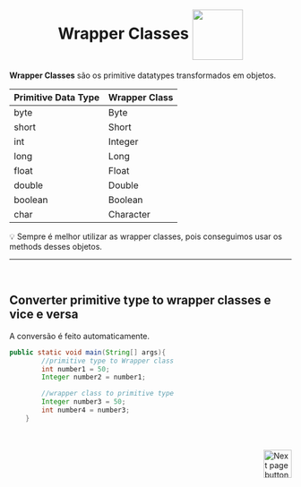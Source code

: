 <h1 align="center">
  Wrapper Classes
  <img src="https://cdn-icons-png.flaticon.com/512/2248/2248346.png" alt="" width="90px" align="center">
</h1>

**Wrapper Classes** são os primitive datatypes transformados em objetos.

| Primitive Data Type | Wrapper Class |
| :---                |           :---|
| byte                |	Byte          |
| short               |	Short         |
| int                 |	Integer       |
| long                |	Long          |
| float               |	Float         |
| double              |	Double        |
| boolean             |	Boolean       |
| char                |	Character     |


:bulb: Sempre é melhor utilizar as wrapper classes, pois conseguimos usar os methods desses objetos.

<hr>
<br>

## Converter primitive type to wrapper classes e vice e versa

A conversão é feito automaticamente.

```java
public static void main(String[] args){
        //primitive type to Wrapper class
        int number1 = 50;
        Integer number2 = number1;

        //wrapper class to primitive type
        Integer number3 = 50;
        int number4 = number3;
    }
```

<br>
<br>

<!-- Botão para próxima página -->
<a href="https://github.com/lGabrielDev/02.java/blob/main/Estudo/5.operators/1.introduction.md">
  <img src="https://cdn-icons-png.flaticon.com/512/8175/8175884.png" alt="Next page button" width="50px" align="right">
</a>